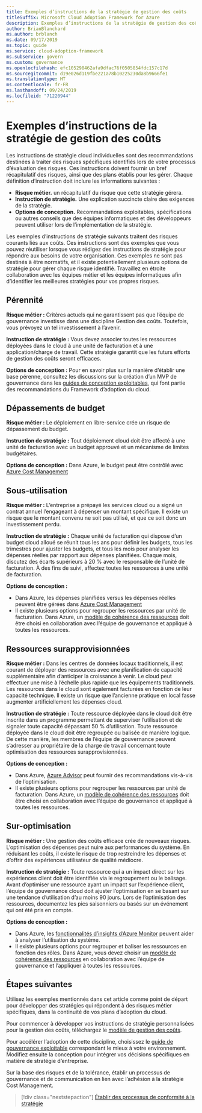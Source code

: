 ```yaml
---
title: Exemples d’instructions de la stratégie de gestion des coûts
titleSuffix: Microsoft Cloud Adoption Framework for Azure
description: Exemples d’instructions de la stratégie de gestion des coûts
author: BrianBlanchard
ms.author: brblanch
ms.date: 09/17/2019
ms.topic: guide
ms.service: cloud-adoption-framework
ms.subservice: govern
ms.custom: governance
ms.openlocfilehash: efc105298462afa9dfac76f0505854fdc157c17d
ms.sourcegitcommit: d19e026d119fbe221a78b10225230da8b9666fe1
ms.translationtype: HT
ms.contentlocale: fr-FR
ms.lasthandoff: 09/24/2019
ms.locfileid: "71220944"
---
```

# <a name="cost-management-sample-policy-statements"></a>Exemples d’instructions de la stratégie de gestion des coûts

Les instructions de stratégie cloud individuelles sont des recommandations destinées à traiter des risques spécifiques identifiés lors de votre processus d’évaluation des risques. Ces instructions doivent fournir un bref récapitulatif des risques, ainsi que des plans établis pour les gérer. Chaque définition d’instruction doit inclure les informations suivantes :

- **Risque métier.** un récapitulatif du risque que cette stratégie gérera.
- **Instruction de stratégie.** Une explication succincte claire des exigences de la stratégie.
- **Options de conception.** Recommandations exploitables, spécifications ou autres conseils que des équipes informatiques et des développeurs peuvent utiliser lors de l’implémentation de la stratégie.

Les exemples d’instructions de stratégie suivants traitent des risques courants liés aux coûts. Ces instructions sont des exemples que vous pouvez réutiliser lorsque vous rédigez des instructions de stratégie pour répondre aux besoins de votre organisation. Ces exemples ne sont pas destinés à être normatifs, et il existe potentiellement plusieurs options de stratégie pour gérer chaque risque identifié. Travaillez en étroite collaboration avec les équipes métier et les équipes informatiques afin d’identifier les meilleures stratégies pour vos propres risques.

## <a name="future-proofing"></a>Pérennité

**Risque métier :** Critères actuels qui ne garantissent pas que l’équipe de gouvernance investisse dans une discipline Gestion des coûts. Toutefois, vous prévoyez un tel investissement à l’avenir.

**Instruction de stratégie :** Vous devez associer toutes les ressources déployées dans le cloud à une unité de facturation et à une application/charge de travail. Cette stratégie garantit que les futurs efforts de gestion des coûts seront efficaces.

**Options de conception :** Pour en savoir plus sur la manière d’établir une base pérenne, consultez les discussions sur la création d’un MVP de gouvernance dans les [guides de conception exploitables](../guides/index.md), qui font partie des recommandations du Framework d’adoption du cloud.

## <a name="budget-overruns"></a>Dépassements de budget

**Risque métier :** Le déploiement en libre-service crée un risque de dépassement du budget.

**Instruction de stratégie :** Tout déploiement cloud doit être affecté à une unité de facturation avec un budget approuvé et un mécanisme de limites budgétaires.

**Options de conception :** Dans Azure, le budget peut être contrôlé avec [Azure Cost Management](https://docs.microsoft.com/azure/cost-management/manage-budgets)

## <a name="underutilization"></a>Sous-utilisation

**Risque métier :** L’entreprise a prépayé les services cloud ou a signé un contrat annuel l’engageant à dépenser un montant spécifique. Il existe un risque que le montant convenu ne soit pas utilisé, et que ce soit donc un investissement perdu.

**Instruction de stratégie :** Chaque unité de facturation qui dispose d’un budget cloud alloué se réunit tous les ans pour définir les budgets, tous les trimestres pour ajuster les budgets, et tous les mois pour analyser les dépenses réelles par rapport aux dépenses planifiées. Chaque mois, discutez des écarts supérieurs à 20 % avec le responsable de l’unité de facturation. À des fins de suivi, affectez toutes les ressources à une unité de facturation.

**Options de conception :**

- Dans Azure, les dépenses planifiées versus les dépenses réelles peuvent être gérées dans [Azure Cost Management](https://docs.microsoft.com/azure/cost-management/quick-acm-cost-analysis)
- Il existe plusieurs options pour regrouper les ressources par unité de facturation. Dans Azure, un [modèle de cohérence des ressources](../../decision-guides/resource-consistency/index.md) doit être choisi en collaboration avec l’équipe de gouvernance et appliqué à toutes les ressources.

## <a name="overprovisioned-assets"></a>Ressources surapprovisionnées

**Risque métier :** Dans les centres de données locaux traditionnels, il est courant de déployer des ressources avec une planification de capacité supplémentaire afin d’anticiper la croissance à venir. Le cloud peut effectuer une mise à l’échelle plus rapide que les équipements traditionnels. Les ressources dans le cloud sont également facturées en fonction de leur capacité technique. Il existe un risque que l’ancienne pratique en local fasse augmenter artificiellement les dépenses cloud.

**Instruction de stratégie :** Toute ressource déployée dans le cloud doit être inscrite dans un programme permettant de superviser l’utilisation et de signaler toute capacité dépassant 50 % d’utilisation. Toute ressource déployée dans le cloud doit être regroupée ou balisée de manière logique. De cette manière, les membres de l’équipe de gouvernance peuvent s’adresser au propriétaire de la charge de travail concernant toute optimisation des ressources surapprovisionnées.

**Options de conception :**

- Dans Azure, [Azure Advisor](https://docs.microsoft.com/azure/advisor/advisor-cost-recommendations) peut fournir des recommandations vis-à-vis de l’optimisation.
- Il existe plusieurs options pour regrouper les ressources par unité de facturation. Dans Azure, un [modèle de cohérence des ressources](../../decision-guides/resource-consistency/index.md) doit être choisi en collaboration avec l’équipe de gouvernance et appliqué à toutes les ressources.

## <a name="overoptimization"></a>Sur-optimisation

**Risque métier :** Une gestion des coûts efficace crée de nouveaux risques. L’optimisation des dépenses peut nuire aux performances du système. En réduisant les coûts, il existe le risque de trop restreindre les dépenses et d’offrir des expériences utilisateur de qualité médiocre.

**Instruction de stratégie :** Toute ressource qui a un impact direct sur les expériences client doit être identifiée via le regroupement ou le balisage. Avant d’optimiser une ressource ayant un impact sur l’expérience client, l’équipe de gouvernance cloud doit ajuster l’optimisation en se basant sur une tendance d’utilisation d’au moins 90 jours. Lors de l’optimisation des ressources, documentez les pics saisonniers ou basés sur un événement qui ont été pris en compte.

**Options de conception :**

- Dans Azure, les [fonctionnalités d’insights d’Azure Monitor](https://docs.microsoft.com/azure/azure-monitor/insights/vminsights-performance) peuvent aider à analyser l’utilisation du système.
- Il existe plusieurs options pour regrouper et baliser les ressources en fonction des rôles. Dans Azure, vous devez choisir un [modèle de cohérence des ressources](../../decision-guides/resource-consistency/index.md) en collaboration avec l’équipe de gouvernance et l’appliquer à toutes les ressources.

## <a name="next-steps"></a>Étapes suivantes

Utilisez les exemples mentionnés dans cet article comme point de départ pour développer des stratégies qui répondent à des risques métier spécifiques, dans la continuité de vos plans d’adoption du cloud.

Pour commencer à développer vos instructions de stratégie personnalisées pour la gestion des coûts, téléchargez le [modèle de gestion des coûts](./template.md).

Pour accélérer l’adoption de cette discipline, choisissez le [guide de gouvernance exploitable](../guides/index.md) correspondant le mieux à votre environnement. Modifiez ensuite la conception pour intégrer vos décisions spécifiques en matière de stratégie d’entreprise.

Sur la base des risques et de la tolérance, établir un processus de gouvernance et de communication en lien avec l’adhésion à la stratégie Cost Management.

> [!div class="nextstepaction"]
> [Établir des processus de conformité à la stratégie](./compliance-processes.md)
